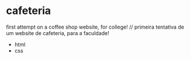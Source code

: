 # cafeteria
first attempt on a coffee shop website, for college! // primeira tentativa de um website de cafeteria, para a faculdade!
+ html
+ css
